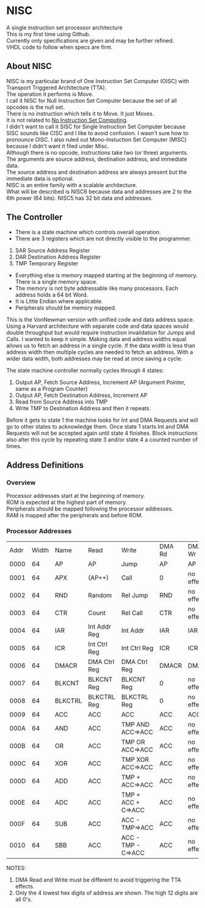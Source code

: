# NISC
A single instruction set processor architecture  
This is my first time using Github.  
Currently only specifications are given and may be further refined.  
VHDL code to follow when specs are firm.
## About NISC
NISC is my particular brand of One Instruction Set Computer (OISC) with Transport Triggered Architecture (TTA).  
The operation it performs is Move.  
I call it NISC for Null Instruction Set Computer because the set of all opcodes is the null set.  
There is no instruction which tells it to Move. It just Moves.  
It is not related to [No Instruction Set Computing](https://en.wikipedia.org/wiki/No_instruction_set_computing).  
I didn't want to call it SISC for Single Instruction Set Computer because SISC sounds like CISC and I like to avoid confusion. I wasn't sure how to pronounce OISC. I also ruled out Mono-Instuction Set Computer (MISC) because I didn't want it filed under Misc.  
Although there is no opcode, instructions take two (or three) arguments.  
The arguments are source address, destination address, and immediate data.  
The source address and destination address are always present but the immediate data is optional.  
NISC is an entire family with a scalable architecture.  
What will be described is NISC6 because data and addresses are 2 to the 6th power (64 bits). NISC5 has 32 bit data and addresses. 
## The Controller
- There is a state machine which controls overall operation.
- There are 3 registers which are not directly visible to the programmer.
 1. SAR Source Address Register
 2. DAR Destination Address Register
 3. TMP Temporary Register
- Everything else is memory mapped starting at the beginning of memory. There is a single memory space.
- The memory is not byte addressable like many processors. Each address holds a 64 bit Word.
- It is Little Endian where applicable.
- Peripherals should be memory mapped.
 
This is the VonNewman version with unified code and data address space.
Using a Harvard architecture with separate code and data spaces would double throughput but would require instruction invalidation for Jumps and Calls. I wanted to keep it simple.
Making data and address widths equal allows us to fetch an address in a single cycle. If the data width is less than address width then multiple cycles are needed to fetch an address. With a wider data width, both addresses may be read at once saving a cycle.

The state machine controller normally cycles through 4 states:
 1. Output AP, Fetch Source Address, Increment AP (Argument Pointer, same as a Program Counter)
 2. Output AP, Fetch Destination Address, Increment AP
 3. Read from Source Address into TMP
 4. Write TMP to Destination Address
and then it repeats.

Before it gets to state 1 the machine looks for Int and DMA Requests and will go to other states to acknowledge them. Once state 1 starts Int and DMA Requests will not be accepted again until state 4 finishes. Block instructions also alter this cycle by repeating state 3 and/or state 4 a counted number of times.
## Address Definitions
### Overview
Processor addresses start at the beginning of memory.  
ROM is expected at the highest part of memory.  
Peripherals should be mapped following the processor addresses.  
RAM is mapped after the peripherals and before ROM.  
### Processor Addresses
<table>
    <tr>
    <td>Addr</td><td>Width</td><td>Name</td><td>Read</td><td>Write</td><td>DMA Rd</td><td>DMA Wr</td>
    </tr>
<tr>
<td>0000</td><td>64</td><td>AP</td><td>AP</td><td>Jump</td><td>AP</td><td>AP</td>
</tr>
<tr>
<td>0001</td><td>64</td><td>APX</td><td>(AP++)</td><td>Call</td><td>0</td><td>no effect</td>
</tr>
<tr>
<td>0002</td><td>64</td><td>RND</td><td>Random</td><td>Rel Jump</td><td>RND</td><td>no effect</td>
</tr>
<tr>
<td>0003</td><td>64</td><td>CTR</td><td>Count</td><td> Rel Call</td><td>CTR</td><td>no effect</td>
</tr>
<tr>
<td>0004</td><td>64</td><td>IAR</td><td>Int Addr Reg</td><td>Int Addr</td><td>IAR</td><td>IAR</td>
</tr>
<tr>
<td>0005</td><td>64</td><td>ICR</td><td>Int Ctrl Reg</td><td>Int Ctrl Reg</td><td>ICR</td><td>ICR</td>
</tr>
<tr>
<td>0006</td><td>64</td><td>DMACR</td><td>DMA Ctrl Reg</td><td>DMA Ctrl Reg</td><td>DMACR</td><td>DMACR</td>
</tr>
<tr>
<td>0007</td><td>64</td><td>BLKCNT</td><td> BLKCNT Reg</td><td>BLKCNT Reg</td><td>0</td><td>no effect</td>
</tr>
<tr>
<td>0008</td><td>64</td><td>BLKCTRL</td><td>BLKCTRL Reg</td><td> BLKCTRL Reg</td><td>0</td><td>no effect</td>
</tr>
<tr>
<td>0009</td><td>64</td><td>ACC</td><td>ACC</td><td> ACC</td><td> ACC</td><td>ACC</td>
</tr>
<tr>
<td>000A</td><td>64</td><td>AND</td><td>ACC</td><td> TMP AND ACC=>ACC</td><td> ACC</td><td>no effect</td>
</tr>
<tr>
<td>000B</td><td>64</td><td>OR</td><td> ACC</td><td> TMP OR ACC=>ACC</td><td> ACC</td><td> no effect</td>
</tr>
<tr>
<td>000C</td><td>64</td><td>XOR</td><td> ACC</td><td> TMP XOR ACC=>ACC</td><td> ACC</td><td> no effect</td>
</tr>
<tr>
<td>000D</td><td>64</td><td>ADD</td><td> ACC</td><td> TMP + ACC=>ACC</td><td> ACC</td><td> no effect</td>
</tr>
<tr>
<td>000E</td><td>64</td><td>ADC</td><td> ACC</td><td> TMP + ACC + C=>ACC</td><td> ACC</td><td> no effect</td>
</tr>
<tr>
<td>000F</td><td>64</td><td>SUB</td><td> ACC</td><td> ACC - TMP=>ACC</td><td> ACC</td><td> no effect</td>
</tr>
<tr>
<td>0010</td><td>64</td><td>SBB</td><td> ACC</td><td> ACC - TMP - C=>ACC</td><td> ACC</td><td> no effect</td>
</tr>
</table>

NOTES:
1. DMA Read and Write must be different to avoid triggering the TTA effects.
2. Only the 4 lowest hex digits of address are shown. The high 12 digits are all 0's.
  

